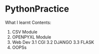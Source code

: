 # PythonPractice
What I learnt
Contents:
1. CSV Module
2. OPENPYXL Module
3. Web Dev
3.1 CGI
3.2 DJANGO
3.3 FLASK
4. OOPSs